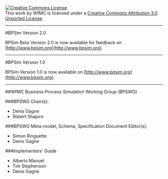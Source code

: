 <a rel="license" href="http://creativecommons.org/licenses/by/3.0/"><img alt="Creative Commons License" style="border-width:0" src="http://i.creativecommons.org/l/by/3.0/88x31.png" /></a><br />This work by WfMC is licensed under a <a rel="license" href="http://creativecommons.org/licenses/by/3.0/">Creative Commons Attribution 3.0 Unported License</a>.

----
#BPSim Version 2.0

BPSim Beta Version 2.0 is now available for feedback on [http://www.bpsim.org](http://www.bpsim.org).

----
#BPSim Version 1.0

BPSim Version 1.0 is now available on [http://www.bpsim.org](http://www.bpsim.org).

----
##WfMC Business Process Simulation Working Group (BPSWG)

###BPSWG Chair(s):
 * Denis Gagne
 * Robert Shapiro

###BPSWG Meta-model, Schema, Specification Document Editor(s):
* Simon Ringuette
* Denis Gagne

###Implementers' Guide
   * Alberto Manuel
   * Tim Stephenson
   * Denis Gagne

